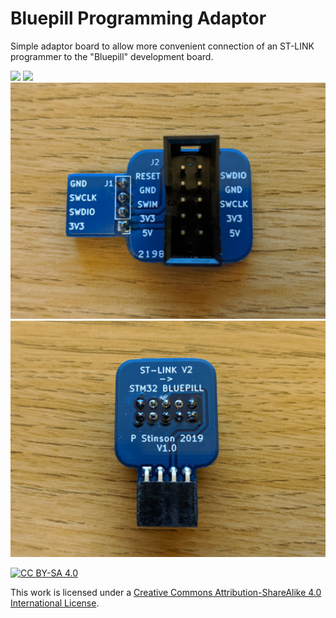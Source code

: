 # Bluepill Programming Adaptor
Simple adaptor board to allow more convenient connection of an ST-LINK programmer to the "Bluepill" development board.

![](Images/bluepill_adaptor.gif)
![](Images/bluepill_adaptor_stlink.jpg)
![](Images/bluepill_adaptor_top.jpg)
![](Images/bluepill_adaptor_bottom.jpg)

[![CC BY-SA 4.0][cc-by-sa-image]][cc-by-sa]

[cc-by-sa]: http://creativecommons.org/licenses/by-sa/4.0/
[cc-by-sa-image]: https://licensebuttons.net/l/by-sa/4.0/88x31.png
[cc-by-sa-shield]: https://img.shields.io/badge/License-CC%20BY--SA%204.0-lightgrey.svg

This work is licensed under a [Creative Commons Attribution-ShareAlike 4.0 International License][cc-by-sa].
